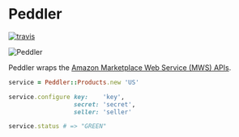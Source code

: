 # Peddler

[![travis][1]][2]

![Peddler][3]

Peddler wraps the [Amazon Marketplace Web Service (MWS) APIs][4].

```ruby
service = Peddler::Products.new 'US'

service.configure key:    'key',
                  secret: 'secret',
                  seller: 'seller'

service.status # => "GREEN"
```

[1]: https://secure.travis-ci.org/papercavalier/peddler.png
[2]: http://travis-ci.org/papercavalier/peddler
[3]: http://f.cl.ly/items/0W3V0A1Z110Q0x461b3H/mussels.jpeg
[4]: https://developer.amazonservices.com/gp/mws/docs.html
